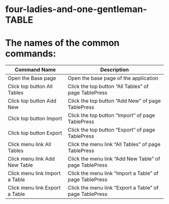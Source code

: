 # four-ladies-and-one-gentleman-TABLE

# The names of the common commands:
| Command Name | Description |
| ------------ | ----------- |
| Open the Base page | Open the base page of the application |
| Click top button All Tables | Click the top button “All Tables” of page TablePress |
| Click top button Add New | Click the top button “Add New” of page TablePress |
| Click top button Import | Click the top button “Import” of page TablePress |
| Click top button Export | Click the top button “Export” of page TablePress |
| Click menu link All Tables | Click the menu link “All Tables” of page TablePress |
| Click menu link Add New Table | Click the menu link “Add New Table” of page TablePress |
| Click menu link Import a Table | Click the menu link “Import a Table” of page TablePress |
| Click menu link Export a Table | Click the menu link “Export a Table” of page TablePress |
